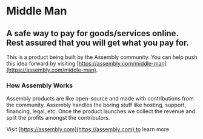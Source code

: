 # Middle Man

## A safe way to pay for goods/services online. Rest assured that you will get what you pay for.

This is a product being built by the Assembly community. You can help push this idea forward by visiting [https://assembly.com/middle-man](https://assembly.com/middle-man).

### How Assembly Works

Assembly products are like open-source and made with contributions from the community. Assembly handles the boring stuff like hosting, support, financing, legal, etc. Once the product launches we collect the revenue and split the profits amongst the contributors.

Visit [https://assembly.com](https://assembly.com) to learn more.
